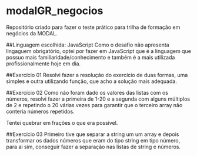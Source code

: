 # modalGR_negocios
Repositório criado para fazer o teste prático para trilha de formação em negócios da MODAL.

##Linguagem escolhida: JavaScript
Como o desafio não apresenta lingaguem obrigatório, optei por fazer em JavaScript que é a linguagem que possuo mais familiaridade/conhecimento e também é a mais utilizada profissionalmente hoje em dia.

##Exercício 01
Resolvi fazer a resolução do exercício de duas formas, uma simples e outra utilizando função, que acho a solução mais adequada.

##Exercício 02
Como não foram dado os valores das listas com os números, resolvi fazer a primeira de 1-20 e a segunda com alguns múltiplos de 2 e repetindo o 20 várias vezes para garantir que o terceiro array não conteria números repetidos.

Tentei quebrar em frações o que era possível. 

##Exercício 03
Primeiro tive que separar a string um um array e depois transformar os dados números que eram do tipo string em tipo número, para ai sim, conseguir fazer a separação nas listas de string e números. 
